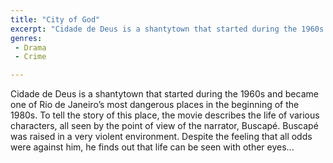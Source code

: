 ```yaml
---
title: "City of God"
excerpt: "Cidade de Deus is a shantytown that started during the 1960s and became one of Rio de Janeiro’s most dangerous places in the beginning of the 1980s. To..."
genres: 
 - Drama
 - Crime

---
```


Cidade de Deus is a shantytown that started during the 1960s and became one of Rio de Janeiro’s most dangerous places in the beginning of the 1980s. To tell the story of this place, the movie describes the life of various characters, all seen by the point of view of the narrator, Buscapé. Buscapé was raised in a very violent environment. Despite the feeling that all odds were against him, he finds out that life can be seen with other eyes...
